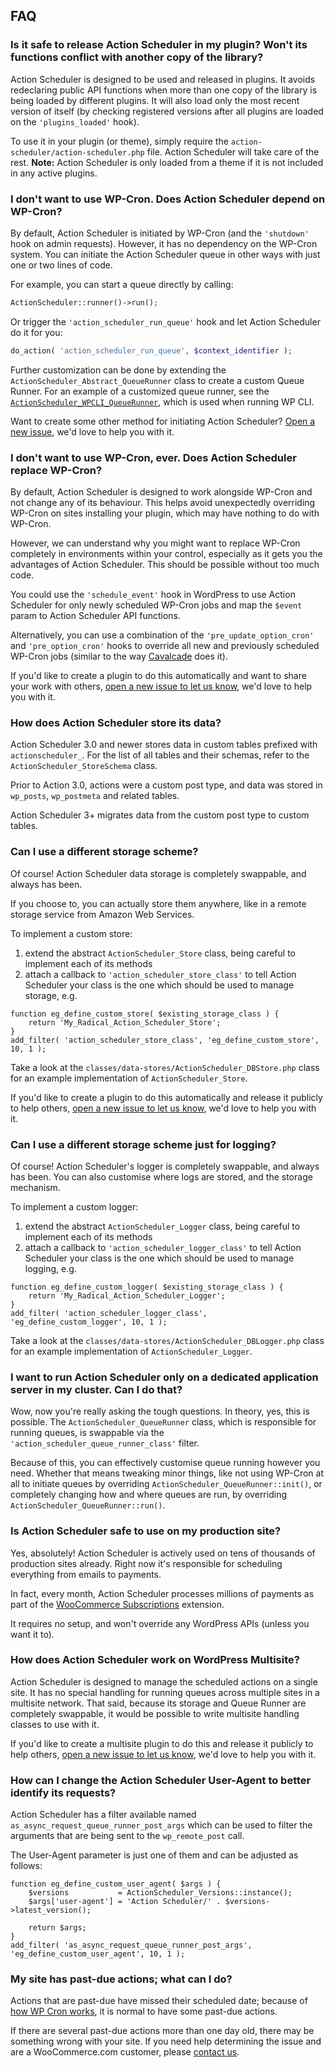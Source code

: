 ## FAQ

### Is it safe to release Action Scheduler in my plugin? Won't its functions conflict with another copy of the library?

Action Scheduler is designed to be used and released in plugins. It avoids redeclaring public API functions when more than one copy of the library is being loaded by different plugins. It will also load only the most recent version of itself (by checking registered versions after all plugins are loaded on the `'plugins_loaded'` hook).

To use it in your plugin (or theme), simply require the `action-scheduler/action-scheduler.php` file. Action Scheduler will take care of the rest. __Note:__ Action Scheduler is only loaded from a theme if it is not included in any active plugins.

### I don't want to use WP-Cron. Does Action Scheduler depend on WP-Cron?

By default, Action Scheduler is initiated by WP-Cron (and the `'shutdown'` hook on admin requests). However, it has no dependency on the WP-Cron system. You can initiate the Action Scheduler queue in other ways with just one or two lines of code.

For example, you can start a queue directly by calling:

```php
ActionScheduler::runner()->run();
```

Or trigger the `'action_scheduler_run_queue'` hook and let Action Scheduler do it for you:

```php
do_action( 'action_scheduler_run_queue', $context_identifier );
```

Further customization can be done by extending the `ActionScheduler_Abstract_QueueRunner` class to create a custom Queue Runner. For an example of a customized queue runner, see the [`ActionScheduler_WPCLI_QueueRunner`](https://github.com/woocommerce/action-scheduler/blob/master/classes/WP_CLI/ActionScheduler_WPCLI_QueueRunner.php), which is used when running WP CLI.

Want to create some other method for initiating Action Scheduler? [Open a new issue](https://github.com/woocommerce/action-scheduler/issues/new), we'd love to help you with it.

### I don't want to use WP-Cron, ever. Does Action Scheduler replace WP-Cron?

By default, Action Scheduler is designed to work alongside WP-Cron and not change any of its behaviour. This helps avoid unexpectedly overriding WP-Cron on sites installing your plugin, which may have nothing to do with WP-Cron.

However, we can understand why you might want to replace WP-Cron completely in environments within your control, especially as it gets you the advantages of Action Scheduler. This should be possible without too much code.

You could use the `'schedule_event'` hook in WordPress to use Action Scheduler for only newly scheduled WP-Cron jobs and map the `$event` param to Action Scheduler API functions.

Alternatively, you can use a combination of the `'pre_update_option_cron'` and  `'pre_option_cron'` hooks to override all new and previously scheduled WP-Cron jobs (similar to the way [Cavalcade](https://github.com/humanmade/Cavalcade) does it).

If you'd like to create a plugin to do this automatically and want to share your work with others, [open a new issue to let us know](https://github.com/woocommerce/action-scheduler/issues/new), we'd love to help you with it.

### How does Action Scheduler store its data?

Action Scheduler 3.0 and newer stores data in custom tables prefixed with `actionscheduler_`. For the list of all tables and their schemas, refer to the `ActionScheduler_StoreSchema` class.

Prior to Action 3.0, actions were a custom post type, and data was stored in `wp_posts`, `wp_postmeta` and related tables.

Action Scheduler 3+ migrates data from the custom post type to custom tables.

### Can I use a different storage scheme?

Of course! Action Scheduler data storage is completely swappable, and always has been.

If you choose to, you can actually store them anywhere, like in a remote storage service from Amazon Web Services.

To implement a custom store:

1. extend the abstract `ActionScheduler_Store` class, being careful to implement each of its methods
2. attach a callback to `'action_scheduler_store_class'` to tell Action Scheduler your class is the one which should be used to manage storage, e.g.

```
function eg_define_custom_store( $existing_storage_class ) {
	return 'My_Radical_Action_Scheduler_Store';
}
add_filter( 'action_scheduler_store_class', 'eg_define_custom_store', 10, 1 );
```

Take a look at the `classes/data-stores/ActionScheduler_DBStore.php` class for an example implementation of `ActionScheduler_Store`.

If you'd like to create a plugin to do this automatically and release it publicly to help others, [open a new issue to let us know](https://github.com/woocommerce/action-scheduler/issues/new), we'd love to help you with it.

### Can I use a different storage scheme just for logging?

Of course! Action Scheduler's logger is completely swappable, and always has been. You can also customise where logs are stored, and the storage mechanism.

To implement a custom logger:

1. extend the abstract `ActionScheduler_Logger` class, being careful to implement each of its methods
2. attach a callback to `'action_scheduler_logger_class'` to tell Action Scheduler your class is the one which should be used to manage logging, e.g.

```
function eg_define_custom_logger( $existing_storage_class ) {
	return 'My_Radical_Action_Scheduler_Logger';
}
add_filter( 'action_scheduler_logger_class', 'eg_define_custom_logger', 10, 1 );
```

Take a look at the `classes/data-stores/ActionScheduler_DBLogger.php` class for an example implementation of `ActionScheduler_Logger`.

### I want to run Action Scheduler only on a dedicated application server in my cluster. Can I do that?

Wow, now you're really asking the tough questions. In theory, yes, this is possible. The `ActionScheduler_QueueRunner` class, which is responsible for running queues, is swappable via the `'action_scheduler_queue_runner_class'` filter.

Because of this, you can effectively customise queue running however you need. Whether that means tweaking minor things, like not using WP-Cron at all to initiate queues by overriding `ActionScheduler_QueueRunner::init()`, or completely changing how and where queues are run, by overriding `ActionScheduler_QueueRunner::run()`.

### Is Action Scheduler safe to use on my production site?

Yes, absolutely! Action Scheduler is actively used on tens of thousands of production sites already. Right now it's responsible for scheduling everything from emails to payments.

In fact, every month, Action Scheduler processes millions of payments as part of the [WooCommerce Subscriptions](https://woocommerce.com/products/woocommerce-subscriptions/) extension.

It requires no setup, and won't override any WordPress APIs (unless you want it to).

### How does Action Scheduler work on WordPress Multisite?

Action Scheduler is designed to manage the scheduled actions on a single site. It has no special handling for running queues across multiple sites in a multisite network. That said, because its storage and Queue Runner are completely swappable, it would be possible to write multisite handling classes to use with it.

If you'd like to create a multisite plugin to do this and release it publicly to help others, [open a new issue to let us know](https://github.com/woocommerce/action-scheduler/issues/new), we'd love to help you with it.

### How can I change the Action Scheduler User-Agent to better identify its requests?

Action Scheduler has a filter available named `as_async_request_queue_runner_post_args` which can be used to filter the arguments that are being sent to the `wp_remote_post` call.

The User-Agent parameter is just one of them and can be adjusted as follows:

```
function eg_define_custom_user_agent( $args ) {
	$versions           = ActionScheduler_Versions::instance();
	$args['user-agent'] = 'Action Scheduler/' . $versions->latest_version();

	return $args;
}
add_filter( 'as_async_request_queue_runner_post_args', 'eg_define_custom_user_agent', 10, 1 );
```

### My site has past-due actions; what can I do?

Actions that are past-due have missed their scheduled date; because of [how WP Cron works](https://developer.wordpress.org/plugins/cron/), it is normal to have some past-due actions.

If there are several past-due actions more than one day old, there may be something wrong with your site. If you need help determining the issue and are a WooCommerce.com customer, please [contact us](https://woocommerce.com/contact-us/).
